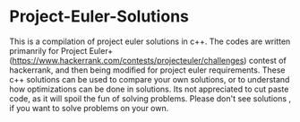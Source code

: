 # Project-Euler-Solutions
This is a compilation of project euler solutions in c++. The codes are written primanrily for Project Euler+ (https://www.hackerrank.com/contests/projecteuler/challenges) contest of hackerrank, and then being modified for project euler requirements. These c++ solutions can be used to compare your own solutions, or to understand how optimizations can be done in solutions. Its not appreciated to cut paste code, as it will spoil the fun of solving problems. Please don't see solutions , if you want to solve problems on your own.
